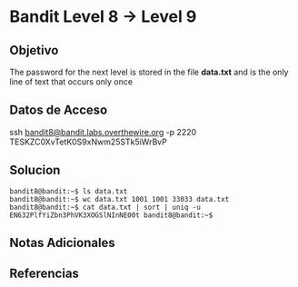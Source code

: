 # Bandit Level 8 → Level 9

## Objetivo
The password for the next level is stored in the file **data.txt** and is the only line of text that occurs only once

## Datos de Acceso
ssh bandit8@bandit.labs.overthewire.org -p 2220
TESKZC0XvTetK0S9xNwm25STk5iWrBvP

## Solucion
```Shell
bandit8@bandit:~$ ls data.txt 
bandit8@bandit:~$ wc data.txt 1001 1001 33033 data.txt 
bandit8@bandit:~$ cat data.txt | sort | uniq -u EN632PlfYiZbn3PhVK3XOGSlNInNE00t bandit8@bandit:~$

```

## Notas Adicionales

## Referencias